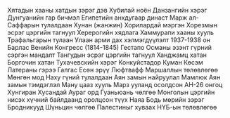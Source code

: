 Хятадын хааны хатдын зэрэг дэв
Хубилай ноён
Данзангийн хэрэг
Дунгуанийн гар бичмэл
Египетийн анхдугаар династ
Марж ал-Саффарын тулалдаан
Хунан (жанжин)
Хорилардай мэргэн
Хорезмын эсрэг цэргийн тагнуул
Херерогийн хядлага
Хаммурапи хааны хууль
Трафальгарын тулаан
Улаан арми дах хэлмэгдүүлэлт 1937-1938 он
Барлас
Венийн Конгресс (1814-1845)
Гестапо
Османы эзэнт гүрний сэргэн мандалт
Тангудын эсрэг цэргийн тагнуул
Ханджамц хатан
Боргочин хатан
Тухачевскийн хэрэг
Конкуйстадор
Куман
Көсэм
Латераны гэрээ
Галгас
Есөн эрүү
Люфтвафф
Маршаллын төлөвлөгөө
Мөнгөн мод
Наху гүний тулалдаан
Аян замын найруулал
Мамлюк
Аян замын тэмдэглэл
Ману цааз хууль
Марз ууланд осолдсон АН-26 онгоц
Хунгиран
Хусандай
Аураг орд
Гуаньюань чөлгөө
Монголын цэргийн нисэх хүчний байлдаанд оролцсон түүх
Наяа
Бодь мөрийн зэрэг
Бродникууд
Шүньцин чөлгөө
Палестиныг хуваах НҮБ-ын төлөвлөгөө
